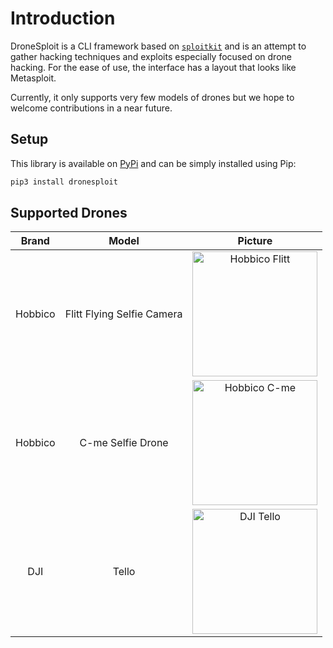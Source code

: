 # Introduction

DroneSploit is a CLI framework based on [`sploitkit`](https://github.com/dhondta/sploitkit) and is an attempt to gather hacking techniques and exploits especially focused on drone hacking. For the ease of use, the interface has a layout that looks like Metasploit.

Currently, it only supports very few models of drones but we hope to welcome contributions in a near future.

## Setup

This library is available on [PyPi](https://pypi.python.org/pypi/dronesploit/) and can be simply installed using Pip:

```sh
pip3 install dronesploit
```

## Supported Drones

**Brand** | **Model** | **Picture**
:---: | :---: | :---:
Hobbico | Flitt Flying Selfie Camera | <img src="https://i.ebayimg.com/images/g/qvEAAOSwu~5fNfWD/s-l1600.jpg" alt="Hobbico Flitt" height="200"/>
Hobbico | C-me Selfie Drone | <img src="https://wacmag.com/sites/default/files/styles/article_desktop_x1_865x520_/public/2020-09/9_2.webp?itok=xTyOBeAA" alt="Hobbico C-me" height="200"/>
DJI | Tello | <img src="https://product3.djicdn.com/uploads/photos/33899/large_195b1c74-0da5-493f-9da7-21ff243d5874.jpg" alt="DJI Tello" height="200"/>


